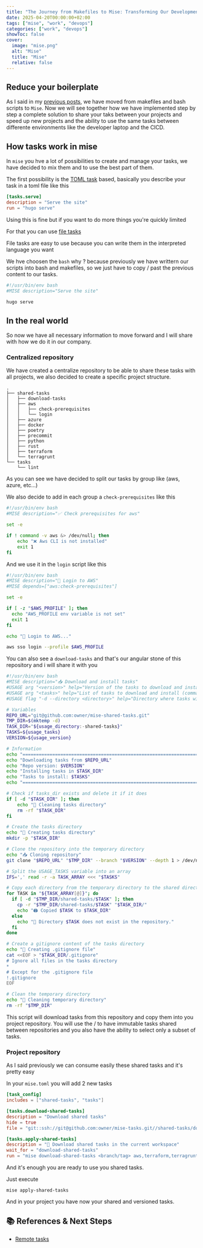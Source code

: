```yaml
---
title: "The Journey from Makefiles to Mise: Transforming Our Development Workflow"
date: 2025-04-20T00:00:00+02:00
tags: ["mise", "work", "devops"]
categories: ["work", "devops"]
showToc: false
cover:
  image: "mise.png"
  alt: "Mise"
  title: "Mise"
  relative: false
---
```


## Reduce your boilerplate

As I said in my [previous posts](/posts/2025/04/how-we-use-mise-at-work-part-1), we have moved from makefiles and bash scripts to `Mise`.
Now we will see together how we have implemented step by step a complete solution to share your taks between your projects and speed up new projects and the ability to use the same tasks between differente environments like the developer laptop and the CICD.

## How tasks work in mise

In `mise` you hve a lot of possibilities to create and manage your tasks, we have decided to mix them and to use the best part of them.

The first possibility is the [TOML task](https://mise.jdx.dev/tasks/toml-tasks.html) based, basically you describe your task in a toml file like this

```toml
[tasks.serve]
description = "Serve the site"
run = "hugo serve"
```

Using this is fine but if you want to do more things you're quickly limited

For that you can use [file tasks](https://mise.jdx.dev/tasks/file-tasks.html)

File tasks are easy to use because you can write them in the interpreted language you want

We hve choosen the `bash` why ? because previously we have writtern our scripts into bash and makefiles, so we just have to copy / past the previous content to our tasks.

```bash
#!/usr/bin/env bash
#MISE description="Serve the site"

hugo serve
```

## In the real world

So now we have all necessary information to move forward and I will share with how we do it in our company.

### Centralized repository

We have created a centralize repository to be able to share these tasks with all projects, we also decided to create a specific project structure.

```shell
.
├── shared-tasks
│   ├── download-tasks
│   ├── aws
│   │   ├── check-prerequisites
│   │   └── login
│   ├── azure
│   ├── docker
│   ├── poetry
│   ├── precommit
│   ├── python
│   ├── rust
│   ├── terraform
│   └── terragrunt
└── tasks
    └── lint
```

As you can see we have decided to split our tasks by group like (aws, azure, etc...)

We also decide to add in each group a `check-prerequisites` like this

```bash
#!/usr/bin/env bash
#MISE description="✅ Check prerequisites for aws"

set -e

if ! command -v aws &> /dev/null; then
    echo "❌ Aws CLI is not installed"
    exit 1
fi
```

And we use it in the `login` script like this

```bash
#!/usr/bin/env bash
#MISE description="🔑 Login to AWS"
#MISE depends=["aws:check-prerequisites"]

set -e

if [ -z "$AWS_PROFILE" ]; then
  echo "AWS_PROFILE env variable is not set"
  exit 1
fi

echo "🔑 Login to AWS..."

aws sso login --profile $AWS_PROFILE
```

You can also see a `download-tasks` and that's our angular stone of this repository and i will share it with you

```bash
#!/usr/bin/env bash
#MISE description="📥 Download and install tasks"
#USAGE arg "<version>" help="Version of the tasks to download and install"
#USAGE arg "<tasks>" help="List of tasks to download and install (comma separated)"
#USAGE flag "-d --directory <directory>" help="Directory where tasks will be installed `shared_tasks` by default"

# Variables
REPO_URL="git@github.com:owner/mise-shared-tasks.git"
TMP_DIR=$(mktemp -d)
TASK_DIR="${usage_directory:-shared-tasks}"
TASKS=${usage_tasks}
VERSION=${usage_version}

# Information
echo "========================================================================================================================"
echo "Downloading tasks from $REPO_URL"
echo "Repo version: $VERSION"
echo "Installing tasks in $TASK_DIR"
echo "Tasks to install: $TASKS"
echo "========================================================================================================================"

# Check if tasks_dir exists and delete it if it does
if [ -d "$TASK_DIR" ]; then
    echo "🧹 Cleaning tasks directory"
    rm -rf "$TASK_DIR"
fi

# Create the tasks directory
echo "📁 Creating tasks directory"
mkdir -p "$TASK_DIR"

# Clone the repository into the temporary directory
echo "📥 Cloning repository"
git clone "$REPO_URL" "$TMP_DIR" --branch "$VERSION" --depth 1 > /dev/null 2>&1

# Split the USAGE_TASKS variable into an array
IFS=',' read -r -a TASK_ARRAY <<< "$TASKS"

# Copy each directory from the temporary directory to the shared directory
for TASK in "${TASK_ARRAY[@]}"; do
  if [ -d "$TMP_DIR/shared-tasks/$TASK" ]; then
    cp -r "$TMP_DIR/shared-tasks/$TASK" "$TASK_DIR/"
    echo "🖨️ Copied $TASK to $TASK_DIR"
  else
    echo "🚨 Directory $TASK does not exist in the repository."
  fi
done

# Create a gitignore content of the tasks directory
echo "🤷 Creating .gitignore file"
cat <<EOF > "$TASK_DIR/.gitignore"
# Ignore all files in the tasks directory
*
# Except for the .gitignore file
!.gitignore
EOF

# Clean the temporary directory
echo "🧹 Cleaning temporary directory"
rm -rf "$TMP_DIR"
```

This script will download tasks from this repository and copy them into you project repository.
You will use the <branch>/<tag> to have immutable tasks shared between repositories and you also have the ability to select only a subset of tasks.

### Project repository

As I said previously we can consume easily these shared tasks and it's pretty easy

In your `mise.toml` you will add 2 new tasks

```toml
[task_config]
includes = ["shared-tasks", "tasks"]

[tasks.download-shared-tasks]
description = "Download shared tasks"
hide = true
file = "git::ssh://git@github.com:owner/mise-tasks.git//shared-tasks/download-tasks?ref=<branch/tag>"

[tasks.apply-shared-tasks]
description = "📩 Download shared tasks in the current workspace"
wait_for = "download-shared-tasks"
run = "mise download-shared-tasks <branch/tag> aws,terraform,terragrunt"
```

And it's enough you are ready to use you shared tasks.

Just execute

```shell
mise apply-shared-tasks
```

And in your project you have now your shared and versioned tasks.

## 📚 References & Next Steps

- [Remote tasks](https://mise.jdx.dev/tasks/toml-tasks.html#remote-tasks)